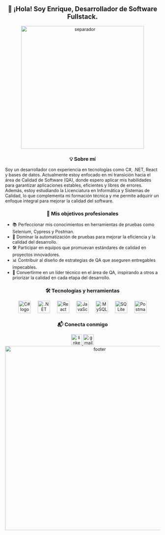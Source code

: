 <h2 align="center">👋 ¡Hola! Soy Enrique, Desarrollador de Software Fullstack.</h2>

<div align="center">
  <img src="https://i.imgur.com/sntRv1D.png" alt="separador" width="400" />
</div>

### 

<h3 align="center">💡 Sobre mí</h3>
<p align="left">
  Soy un desarrollador con experiencia en tecnologías como C#, .NET, React y bases de datos. Actualmente estoy enfocado en mi transición hacia el área de Calidad de Software (QA), donde espero aplicar mis habilidades para garantizar aplicaciones estables, eficientes y libres de errores. Además, estoy estudiando la Licenciatura en Informática y Sistemas de Calidad, lo que complementa mi formación técnica y me permite adquirir un enfoque integral para mejorar la calidad del software.
</p>

### 

<h3 align="center">🎯 Mis objetivos profesionales</h3>
<ul align="left">
  <li>📚 Perfeccionar mis conocimientos en herramientas de pruebas como Selenium, Cypress y Postman.</li>
  <li>🤖 Dominar la automatización de pruebas para mejorar la eficiencia y la calidad del desarrollo.</li>
  <li>🛠 Participar en equipos que promuevan estándares de calidad en proyectos innovadores.</li>
  <li>📊 Contribuir al diseño de estrategias de QA que aseguren entregables impecables.</li>
  <li>🌟 Convertirme en un líder técnico en el área de QA, inspirando a otros a priorizar la calidad en cada etapa del desarrollo.</li>
</ul>

### 

<h3 align="center">🛠 Tecnologías y herramientas</h3>
<div align="center">
  <img src="https://cdn.jsdelivr.net/gh/devicons/devicon/icons/csharp/csharp-original.svg" height="40" alt="C# logo" />
  <img width="15" />
  <img src="https://cdn.jsdelivr.net/gh/devicons/devicon/icons/dot-net/dot-net-plain-wordmark.svg" height="40" alt=".NET logo" />
  <img width="15" />
  <img src="https://cdn.jsdelivr.net/gh/devicons/devicon/icons/react/react-original.svg" height="40" alt="React logo" />
  <img width="15" />
  <img src="https://cdn.jsdelivr.net/gh/devicons/devicon/icons/javascript/javascript-original.svg" height="40" alt="JavaScript logo" />
  <img width="15" />
  <img src="https://cdn.jsdelivr.net/gh/devicons/devicon/icons/mysql/mysql-original.svg" height="40" alt="MySQL logo" />
  <img width="15" />
  <img src="https://cdn.jsdelivr.net/gh/devicons/devicon/icons/sqlite/sqlite-original.svg" height="40" alt="SQLite logo" />
  <img width="15" />
  <img src="https://cdn.jsdelivr.net/gh/devicons/devicon/icons/postman/postman-original.svg" height="40" alt="Postman logo" />
</div>

### 

<h3 align="center">📬 Conecta conmigo</h3>
<div align="center">
  <a href="https://linkedin.com/in/enrique-cascante" target="_blank">
    <img src="https://img.shields.io/static/v1?message=LinkedIn&logo=linkedin&label=&color=0077B5&logoColor=white&labelColor=&style=for-the-badge" height="35" alt="linkedin logo" />
  </a>
  <a href="mailto:alvaro.cascante@uned.cr" target="_blank">
    <img src="https://img.shields.io/static/v1?message=Gmail&logo=gmail&label=&color=D14836&logoColor=white&labelColor=&style=for-the-badge" height="35" alt="gmail logo" />
  </a>
</div>

<div align="center">
  <img src="https://i.imgur.com/q9mBjuc.png" alt="footer" width="600" />
</div>
